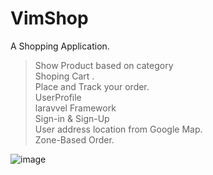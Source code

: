 # VimShop
A Shopping Application. <br />
> Show Product based on category <br />
> Shoping Cart .<br />
> Place and Track your order.<br />
> UserProfile <br />
> laravvel Framework <br />
> Sign-in & Sign-Up <br />
> User address location from Google Map. <br />
> Zone-Based Order. <br />

![image](https://user-images.githubusercontent.com/81499541/173126993-2c949f43-e260-4c90-ad24-a609c1be4a15.png)
